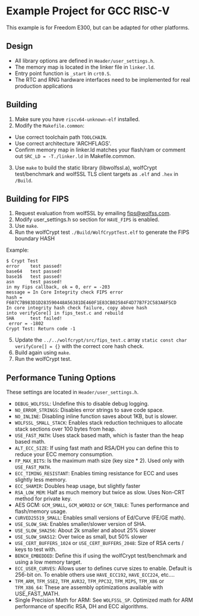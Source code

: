 # Example Project for GCC RISC-V

This example is for Freedom E300, but can be adapted for other platforms.

## Design

* All library options are defined in `Header/user_settings.h`.
* The memory map is located in the linker file in `linker.ld`.
* Entry point function is `_start` in `crt0.S`.
* The RTC and RNG hardware interfaces need to be implemented for real production applications

## Building

1. Make sure you have `riscv64-unknown-elf` installed.
2. Modify the `Makefile.common`:
  * Use correct toolchain path `TOOLCHAIN`.
  * Use correct architecture 'ARCHFLAGS'.
  * Confirm memory map in linker.ld matches your flash/ram or comment out `SRC_LD = -T./linker.ld` in Makefile.common.
3. Use `make` to build the static library (libwolfssl.a), wolfCrypt test/benchmark and wolfSSL TLS client targets as `.elf` and `.hex` in `/Build`.

## Building for FIPS

1. Request evaluation from wolfSSL by emailing fips@wolfss.com.
2. Modify user_settings.h so section for `HAVE_FIPS` is enabled.
3. Use `make`.
4. Run the wolfCrypt test `./Build/WolfCryptTest.elf` to generate the FIPS boundary HASH

Example:

```
$ Crypt Test
error    test passed!
base64   test passed!
base16   test passed!
asn      test passed!
in my Fips callback, ok = 0, err = -203
message = In Core Integrity check FIPS error
hash = F607C7B983D1D283590448A56381DE460F1E83CB02584F4D77B7F2C583A8F5CD
In core integrity hash check failure, copy above hash
into verifyCore[] in fips_test.c and rebuild
SHA      test failed!
 error = -1802
Crypt Test: Return code -1
```

5. Update the `../../wolfcrypt/src/fips_test.c` array `static const char verifyCore[] = {}` with the correct core hash check.
6. Build again using `make`.
7. Run the wolfCrypt test.

## Performance Tuning Options

These settings are located in `Header/user_settings.h`.

* `DEBUG_WOLFSSL`: Undefine this to disable debug logging.
* `NO_ERROR_STRINGS`: Disables error strings to save code space.
* `NO_INLINE`: Disabling inline function saves about 1KB, but is slower.
* `WOLFSSL_SMALL_STACK`: Enables stack reduction techniques to allocate stack sections over 100 bytes from heap.
* `USE_FAST_MATH`: Uses stack based math, which is faster than the heap based math.
* `ALT_ECC_SIZE`: If using fast math and RSA/DH you can define this to reduce your ECC memory consumption.
* `FP_MAX_BITS`: Is the maximum math size (key size * 2). Used only with `USE_FAST_MATH`.
* `ECC_TIMING_RESISTANT`: Enables timing resistance for ECC and uses slightly less memory.
* `ECC_SHAMIR`: Doubles heap usage, but slightly faster
* `RSA_LOW_MEM`: Half as much memory but twice as slow. Uses Non-CRT method for private key.
* AES GCM: `GCM_SMALL`, `GCM_WORD32` or `GCM_TABLE`: Tunes performance and flash/memory usage.
* `CURVED25519_SMALL`: Enables small versions of Ed/Curve (FE/GE math).
* `USE_SLOW_SHA`: Enables smaller/slower version of SHA.
* `USE_SLOW_SHA256`: About 2k smaller and about 25% slower
* `USE_SLOW_SHA512`: Over twice as small, but 50% slower
* `USE_CERT_BUFFERS_1024` or `USE_CERT_BUFFERS_2048`: Size of RSA certs / keys to test with. 
* `BENCH_EMBEDDED`: Define this if using the wolfCrypt test/benchmark and using a low memory target.
* `ECC_USER_CURVES`: Allows user to defines curve sizes to enable. Default is 256-bit on. To enable others use `HAVE_ECC192`, `HAVE_ECC224`, etc....
* `TFM_ARM`, `TFM_SSE2`, `TFM_AVR32`, `TFM_PPC32`, `TFM_MIPS`, `TFM_X86` or `TFM_X86_64`: These are assembly optimizations available with USE_FAST_MATH.
* Single Precision Math for ARM: See `WOLFSSL_SP`. Optimized math for ARM performance of specific RSA, DH and ECC algorithms.
